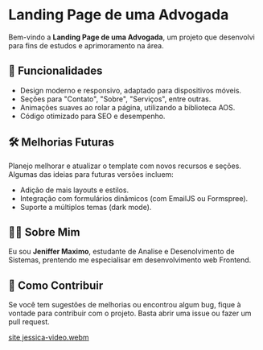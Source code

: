 
# Landing Page de uma Advogada

Bem-vindo a **Landing Page de uma Advogada**, um projeto que desenvolvi para fins de estudos e  aprimoramento na área. 

## 🚀 Funcionalidades

- Design moderno e responsivo, adaptado para dispositivos móveis.
- Seções para "Contato", "Sobre", "Serviços", entre outras.
- Animações suaves ao rolar a página, utilizando a biblioteca AOS.
- Código otimizado para SEO e desempenho.

## 🛠 Melhorias Futuras

Planejo melhorar e atualizar o template com novos recursos e seções. Algumas das ideias para futuras versões incluem:
- Adição de mais layouts e estilos.
- Integração com formulários dinâmicos (com EmailJS ou Formspree).
- Suporte a múltiplos temas (dark mode).

## 👨‍🏫 Sobre Mim

Eu sou **Jeniffer Maximo**, estudante de Analise e Desenolvimento de Sistemas, prentendo me especialisar em desenvolvimento web Frontend.


## 🎁 Como Contribuir

Se você tem sugestões de melhorias ou encontrou algum bug, fique à vontade para contribuir com o projeto. Basta abrir uma issue ou fazer um pull request.


[site jessica-video.webm](https://github.com/user-attachments/assets/03cf596e-3cb8-4795-a900-7d3383df15e3)

